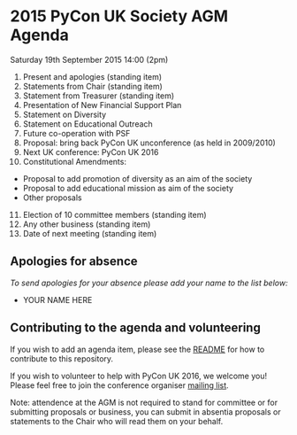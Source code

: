 # 2015 PyCon UK Society AGM Agenda

Saturday 19th September 2015 14:00 (2pm)

 1. Present and apologies (standing item)
 2. Statements from Chair (standing item)
 3. Statement from Treasurer (standing item)
 4. Presentation of New Financial Support Plan
 5. Statement on Diversity
 6. Statement on Educational Outreach
 7. Future co-operation with PSF
 8. Proposal: bring back PyCon UK unconference (as held in 2009/2010)
 9. Next UK conference: PyCon UK 2016
 10. Constitutional Amendments:
   * Proposal to add promotion of diversity as an aim of the society
   * Proposal to add educational mission as aim of the society
   * Other proposals
 11. Election of 10 committee members (standing item)
 12. Any other business (standing item)
 13. Date of next meeting (standing item)

## Apologies for absence

*To send apologies for your absence please add your name to the list below:*

 * YOUR NAME HERE

## Contributing to the agenda and volunteering

If you wish to add an agenda item, please see the [README](../README.md) for how to contribute to this repository.

If you wish to volunteer to help with PyCon UK 2016, we welcome you!
Please feel free to join the conference organiser [mailing list](https://mail.python.org/mailman/listinfo/pyconuk-adm).

Note: attendence at the AGM is not required to stand for committee or
for submitting proposals or business, you can submit in absentia
proposals or statements to the Chair who will read them on your
behalf.
